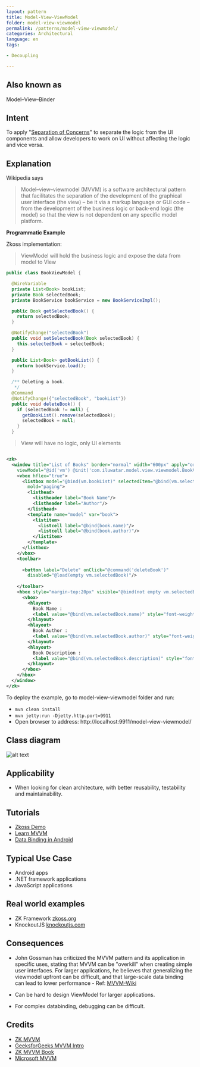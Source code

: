```yaml
---
layout: pattern
title: Model-View-ViewModel
folder: model-view-viewmodel
permalink: /patterns/model-view-viewmodel/
categories: Architectural
language: en
tags:

- Decoupling

---
```


## Also known as

Model–View–Binder

## Intent

To
apply "[Separation of Concerns](https://java-design-patterns.com/principles/#separation-of-concerns)"
to separate the logic from the UI components and allow developers to work on UI without affecting
the logic and vice versa.

## Explanation

Wikipedia says

> Model–view–viewmodel (MVVM) is a software architectural pattern that facilitates the separation of
> the development of the graphical user interface (the view) – be it via a markup language or GUI
> code
> – from the development of the business logic or back-end logic (the model) so that the view is not
> dependent on any specific model platform.

**Programmatic Example**

Zkoss implementation:

> ViewModel will hold the business logic and expose the data from model to View

```java
public class BookViewModel {

  @WireVariable
  private List<Book> bookList;
  private Book selectedBook;
  private BookService bookService = new BookServiceImpl();

  public Book getSelectedBook() {
    return selectedBook;
  }

  @NotifyChange("selectedBook")
  public void setSelectedBook(Book selectedBook) {
    this.selectedBook = selectedBook;
  }

  public List<Book> getBookList() {
    return bookService.load();
  }

  /** Deleting a book.
   */
  @Command
  @NotifyChange({"selectedBook", "bookList"})
  public void deleteBook() {
    if (selectedBook != null) {
      getBookList().remove(selectedBook);
      selectedBook = null;
    }
  }
```

> View will have no logic, only UI elements

```xml

<zk>
  <window title="List of Books" border="normal" width="600px" apply="org.zkoss.bind.BindComposer"
    viewModel="@id('vm') @init('com.iluwatar.model.view.viewmodel.BookViewModel')">
    <vbox hflex="true">
      <listbox model="@bind(vm.bookList)" selectedItem="@bind(vm.selectedBook)" height="400px"
        mold="paging">
        <listhead>
          <listheader label="Book Name"/>
          <listheader label="Author"/>
        </listhead>
        <template name="model" var="book">
          <listitem>
            <listcell label="@bind(book.name)"/>
            <listcell label="@bind(book.author)"/>
          </listitem>
        </template>
      </listbox>
    </vbox>
    <toolbar>
              
      <button label="Delete" onClick="@command('deleteBook')"
        disabled="@load(empty vm.selectedBook)"/>
          
    </toolbar>
    <hbox style="margin-top:20px" visible="@bind(not empty vm.selectedBook)">
      <vbox>
        <hlayout>
          Book Name :
          <label value="@bind(vm.selectedBook.name)" style="font-weight:bold"/>
        </hlayout>
        <hlayout>
          Book Author :
          <label value="@bind(vm.selectedBook.author)" style="font-weight:bold"/>
        </hlayout>
        <hlayout>
          Book Description :
          <label value="@bind(vm.selectedBook.description)" style="font-weight:bold"/>
        </hlayout>
      </vbox>
    </hbox>
  </window>
</zk>
```

To deploy the example, go to model-view-viewmodel folder and run:

* `mvn clean install`
* `mvn jetty:run -Djetty.http.port=9911`
* Open browser to address: http://localhost:9911/model-view-viewmodel/

## Class diagram

![alt text](/etc/model-view-viewmodel.png "MVVM pattern class diagram")

## Applicability

* When looking for clean architecture, with better reusability, testability and maintainability.

## Tutorials

* [Zkoss Demo](https://www.zkoss.org/zkdemo/getting_started/mvvm)
* [Learn MVVM](https://www.learnmvvm.com/)
* [Data Binding in Android](https://developer.android.com/codelabs/android-databinding#0)

## Typical Use Case

* Android apps
* .NET framework applications
* JavaScript applications

## Real world examples

* ZK Framework [zkoss.org](https://www.zkoss.org/)
* KnockoutJS [knockoutjs.com](https://knockoutjs.com/)

## Consequences

* John Gossman has criticized the MVVM pattern and its application in specific uses, stating that
  MVVM can be "overkill" when creating simple user interfaces. For larger applications, he believes
  that generalizing the viewmodel upfront can be difficult, and that large-scale data binding can
  lead to lower performance -
  Ref: [MVVM-Wiki](https://en.wikipedia.org/wiki/Model%E2%80%93view%E2%80%93viewmodel)

* Can be hard to design ViewModel for larger applications.
* For complex databinding, debugging can be difficult.

## Credits

* [ZK MVVM](https://www.zkoss.org/wiki/ZK%20Developer's%20Reference/MVVM)
* [GeeksforGeeks  MVVM Intro](https://www.geeksforgeeks.org/introduction-to-model-view-view-model-mvvm/)
* [ZK MVVM Book](http://books.zkoss.org/zk-mvvm-book/9.5/)
* [Microsoft MVVM](https://docs.microsoft.com/en-us/archive/msdn-magazine/2009/february/patterns-wpf-apps-with-the-model-view-viewmodel-design-pattern)
